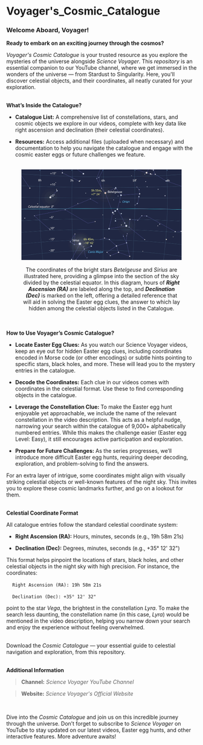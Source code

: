# Voyager's_Cosmic_Catalogue

### Welcome Aboard, Voyager!

**Ready to embark on an exciting journey through the cosmos?**

_Voyager's Cosmic Catalogue_ is your trusted resource as you explore the mysteries of the universe alongside _Science Voyager_. This _repository_ is an essential companion to our YouTube channel, where we get immersed in the wonders of the universe — from Stardust to Singularity. Here, you'll discover celestial objects, and their coordinates, all neatly curated for your exploration. 
<br><br>

**What’s Inside the Catalogue?**

- **Catalogue List:** A comprehensive list of constellations, stars, and cosmic objects we explore in our videos, complete with key data like right ascension and declination (their celestial coordinates).

- **Resources:** Access additional files (uploaded when necessary) and documentation to help you navigate the catalogue and engage with the cosmic easter eggs or future challenges we feature. 
<br><br>

<figure>
  <img src="Celestial Equator RA-Dec coordinates.jpg" alt="Celestial Equator RA-Dec coordinates">
  <figcaption> <p align="center">The coordinates of the bright stars <i>Betelgeuse</i> and <i>Sirius</i> are illustrated here, providing a glimpse into the section of the sky divided by the celestial equator. In this diagram, hours of <i><b>Right Ascension (RA)</b></i> are labeled along the top, and <i><b>Declination (Dec)</b></i> is marked on the left, offering a detailed reference that will aid in solving the Easter egg clues, the answer to which lay hidden among the celestial objects listed in the Catalogue.</p> </figcaption>
</figure>

<br><br>
**How to Use Voyager’s Cosmic Catalogue?**

- **Locate Easter Egg Clues:** As you watch our Science Voyager videos, keep an eye out for hidden Easter egg clues, including coordinates encoded in Morse code (or other encodings) or subtle hints pointing to specific stars, black holes, and more. These will lead you to the mystery entries in the catalogue.

- **Decode the Coordinates:** Each clue in our videos comes with coordinates in the celestial format. Use these to find corresponding objects in the catalogue.

- **Leverage the Constellation Clue:** To make the Easter egg hunt enjoyable yet approachable, we include the name of the relevant constellation in the video description. This acts as a helpful nudge, narrowing your search within the catalogue of 9,000+ alphabetically numbered entries. While this makes the challenge easier (Easter egg Level: Easy), it still encourages active participation and exploration.

- **Prepare for Future Challenges:** As the series progresses, we’ll introduce more difficult Easter egg hunts, requiring deeper decoding, exploration, and problem-solving to find the answers.

For an extra layer of intrigue, some coordinates might align with visually striking celestial objects or well-known features of the night sky. This invites you to explore these cosmic landmarks further, and go on a lookout for them. 
<br><br>

**Celestial Coordinate Format**

All catalogue entries follow the standard celestial coordinate system: 

- **Right Ascension (RA):** Hours, minutes, seconds (e.g., 19h 58m 21s)

- **Declination (Dec):** Degrees, minutes, seconds (e.g., +35° 12' 32")

This format helps pinpoint the locations of stars, black holes, and other celestial objects in the night sky with high precision. For instance, the coordinates:

&nbsp;&nbsp;&nbsp; `Right Ascension (RA): 19h 58m 21s`

&nbsp;&nbsp;&nbsp; `Declination (Dec): +35° 12' 32"`

point to the star _Vega_, the brightest in the constellation _Lyra_. To make the search less daunting, the constellation name (in this case, _Lyra_) would be mentioned in the video description, helping you narrow down your search and enjoy the experience without feeling overwhelmed.
<br><br>

Download the _Cosmic Catalogue_ — your essential guide to celestial navigation and exploration, from this repository. 
<br><br>

**Additional Information**

> **Channel:** _Science Voyager YouTube Channel_

> **Website:** _Science Voyager's Official Website_

<br>

Dive into the _Cosmic Catalogue_ and join us on this incredible journey through the universe. Don’t forget to subscribe to _Science Voyager_ on YouTube to stay updated on our latest videos, Easter egg hunts, and other interactive features. More adventure awaits! 

